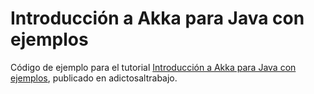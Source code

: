 # Introducción a Akka para Java con ejemplos
Código de ejemplo para el tutorial [Introducción a Akka para Java con ejemplos](http://www.adictosaltrabajo.com/tutoriales/introduccion-a-akka-para-java-con-ejemplos/), publicado en adictosaltrabajo.
